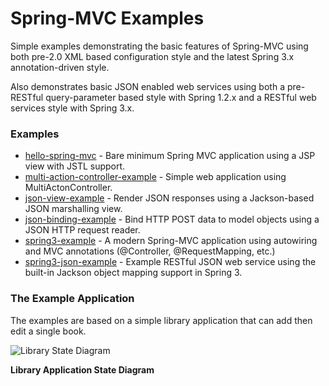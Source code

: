 Spring-MVC Examples
===================

Simple examples demonstrating the basic features of Spring-MVC using both pre-2.0 XML based configuration style
and the latest Spring 3.x annotation-driven style.

Also demonstrates basic JSON enabled web services using both a pre-RESTful query-parameter based style with Spring 1.2.x 
and a RESTful web services style with Spring 3.x.

### Examples

* [hello-spring-mvc](hello-spring-mvc) - Bare minimum Spring MVC application using a JSP view with JSTL support.
* [multi-action-controller-example](multi-action-controller-example) - Simple web application using MultiActonController.
* [json-view-example](json-view-example) - Render JSON responses using a Jackson-based JSON marshalling view.
* [json-binding-example](json-binding-example) - Bind HTTP POST data to model objects using a JSON HTTP request reader.
* [spring3-example](spring3-example) - A modern Spring-MVC application using autowiring and MVC annotations (@Controller, @RequestMapping, etc.)
* [spring3-json-example](spring3-json-example) - Example RESTful JSON web service using the built-in Jackson object mapping support in Spring 3.

### The Example Application

The examples are based on a simple library application that can add then edit a single book.

![Library State Diagram](https://github.com/jfarr/spring-mvc-examples/raw/master/library_state_diagram.png)

**Library Application State Diagram**
